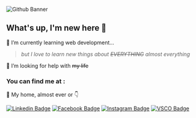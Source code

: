 ![Github Banner](https://github.com/dnlaug/dnlaug/blob/master/git-banner.png)

## What's up, I'm new here 🤪

🌱 I’m currently learning web development...
> _but I love to learn new things about ~~EVERYTHING~~ *almost everything*_

🤔 I’m looking for help with ~~my life~~   

### You can find me at : 
🏡 My home, almost ever or 👇

[![Linkedin Badge](https://img.shields.io/badge/-@daugusto-00C2CB?style=flat&logo=linkedin&logoColor=white&link=https://www.linkedin.com/in/daugusto)](www.linkedin.com/in/daugusto) 
[![Facebook Badge](https://img.shields.io/badge/-@dnlaug-00C2CB?style=flat&logo=facebook&logoColor=white&link=https://www.facebook.com/dnlaug/)](https://www.facebook.com/dnlaug/) 
[![Instagram Badge](https://img.shields.io/badge/-@dnlaug-00C2CB?style=flat&logo=instagram&logoColor=white&link=https://www.instagram.com/dnlaug/)](https://www.instagram.com/dnlaug/) 
[![VSCO Badge](https://img.shields.io/badge/-@dnlaug-00C2CB?style=flat&logo=vsco&logoColor=white&link=https://www.vsco.co/dnlaug/)](https://www.vsco.co/dnlaug/)
